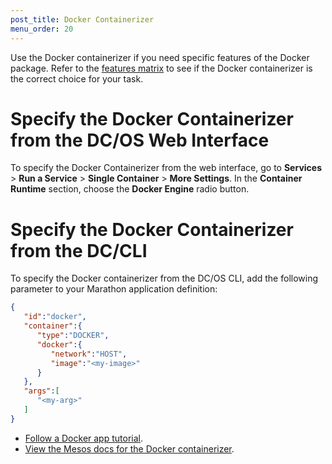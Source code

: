 ```yaml
---
post_title: Docker Containerizer
menu_order: 20
---
```


Use the Docker containerizer if you need specific features of the Docker package. Refer to the [features matrix](/docs/1.10/deploying-services/containerizers/) to see if the Docker containerizer is the correct choice for your task.

# Specify the Docker Containerizer from the DC/OS Web Interface

To specify the Docker Containerizer from the web interface, go to **Services**  > **Run a Service** > **Single Container** > **More Settings**. In the **Container Runtime** section, choose the **Docker Engine** radio button.

# Specify the Docker Containerizer from the DC/CLI

To specify the Docker containerizer from the DC/OS CLI, add the following parameter to your Marathon application definition:

```json
{  
   "id":"docker",
   "container":{  
      "type":"DOCKER",
      "docker":{  
         "network":"HOST",
         "image":"<my-image>"
      }
   },
   "args":[  
      "<my-arg>"
   ]
}
```

- [Follow a Docker app tutorial](/docs/1.10/deploying-services/creating-services/deploy-docker-app/).
- [View the Mesos docs for the Docker containerizer](http://mesos.apache.org/documentation/latest/containerizer/#Docker).
